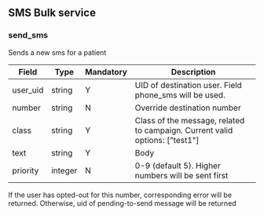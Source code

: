 ## SMS Bulk service

### send_sms

Sends a new sms for a patient

|Field|Type|Mandatory|Description
|---|---|---|---
|user_uid|string|Y|UID of destination user. Field phone_sms will be used.
|number|string|N|Override destination number
|class|string|Y|Class of the message, related to campaign. Current valid options: ["test1"]
|text|string|Y|Body
|priority|integer|N|0-9 (default 5). Higher numbers will be sent first
If the user has opted-out for this number, corresponding error will be returned.
Otherwise, uid of pending-to-send message will be returned
